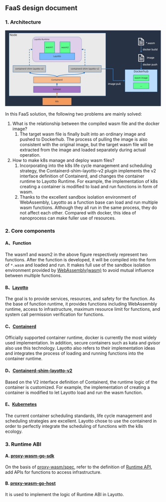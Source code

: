 ## FaaS design document

### 1. Architecture

![img.png](../../../img/faas/faas-design.jpg)

In this FaaS solution, the following two problems are mainly solved:
1. What is the relationship between the compiled wasm file and the docker image?
    1. The target wasm file is finally built into an ordinary image and pushed to Dockerhub. The process of pulling the image is also consistent with the original image, but the target wasm file will be extracted from the image and loaded separately during actual operation.
2. How to make k8s manage and deploy wasm files?
    1. Incorporating into the k8s life cycle management and scheduling strategy, the Containerd-shim-layotto-v2 plugin implements the v2 interface definition of Containerd, and changes the container runtime to Layotto Runtime. For example, the implementation of k8s creating a container is modified to load and run functions in form of wasm.
    2. Thanks to the excellent sandbox isolation environment of WebAssembly, Layotto as a function base can load and run multiple wasm functions. Although they all run in the same process, they do not affect each other. Compared with docker, this idea of nanoprocess can make fuller use of resources.

### 2. Core components

#### A、Function

The wasm1 and wasm2 in the above figure respectively represent two functions. After the function is developed, it will be compiled into the form of `*.wasm` and loaded and run. It makes full use of the sandbox isolation environment provided by [WebAssembly(wasm)](https://webassembly.org/) to avoid mutual influence between multiple functions.

#### B、[Layotto](https://github.com/mosn/layotto)

The goal is to provide services, resources, and safety for the function. As the base of function runtime, it provides functions including WebAssembly runtime, access to infrastructure, maximum resource limit for functions, and system call permission verification for functions.

#### C、[Containerd](https://containerd.io/)

Officially supported container runtime, docker is currently the most widely used implementation. In addition, secure containers such as kata and gvisor also use this technology. Layotto also refers to their implementation ideas and integrates the process of loading and running functions into the container runtime.

#### D、[Containerd-shim-layotto-v2](https://github.com/layotto/containerd-wasm)

Based on the V2 interface definition of Containerd, the runtime logic of the container is customized. For example, the implementation of creating a container is modified to let Layotto load and run the wasm function.

#### E、[Kubernetes](https://kubernetes.io/)

The current container scheduling standards, life cycle management and scheduling strategies are excellent. Layotto chose to use the containerd in order to perfectly integrate the scheduling of functions with the k8s ecology.

### 3. Runtime ABI

#### A. [proxy-wasm-go-sdk](https://github.com/layotto/proxy-wasm-go-sdk)

On the basis of [proxy-wasm/spec](https://github.com/proxy-wasm/spec), refer to the definition of [Runtime API](https://github.com/mosn/layotto/blob/main/spec/proto/runtime/v1/runtime.proto), add APIs for functions to access infrastructure.

#### B. [proxy-wasm-go-host](https://github.com/layotto/proxy-wasm-go-host)

It is used to implement the logic of Runtime ABI in Layotto.

